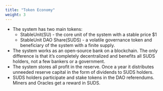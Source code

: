 ```yaml
---
title: "Token Economy"
weight: 3
---
```

- The system has two main tokens: 
  - StableUnit(SU)  - the core unit of the system with a stable price $1
  - StableUnit DAO Share(SUDS)  - a volatile governance token and beneficiary of the system with a finite supply. 
- The system works as an open-source bank on a blockchain. The only difference is that it’s completely decentralized and benefits all SUDS holders, not a few bankers or a government. 
- The system stores all profit in the reserve. Once a year it distributes unneeded reserve capital in the form of dividends to SUDS holders.
- SUDS holders participate and stake tokens in the DAO referendums. Miners and Oracles get a reward in SUDS.
